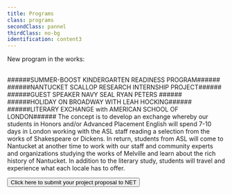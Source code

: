 ```yaml
---
title: Programs
class: programs
secondClass: pannel
thirdClass: no-bg
identification: content3
---
```

New program in the works:<br/><br/>

######SUMMER-BOOST KINDERGARTEN READINESS PROGRAM######
######NANTUCKET SCALLOP RESEARCH INTERNSHIP PROJECT######
######GUEST SPEAKER NAVY SEAL RYAN PETERS ######
######HOLIDAY ON BROADWAY WITH LEAH HOCKING######
######LITERARY EXCHANGE with AMERICAN SCHOOL OF LONDON######
The concept is to develop an exchange whereby our students in Honors and/or Advanced Placement English will spend 7-10 days in London working with the ASL staff reading a selection from the works of Shakespeare or Dickens.  In return, students from ASL will come to Nantucket at another time to work with our staff and community experts and organizations studying the works of Melville and learn about the rich history of Nantucket.  In addition to the literary study, students will travel and experience what each locale has to offer.

<a href="/proposal-form.html"> <button id="form-link">Click here to submit your project proposal to NET</button></a>
